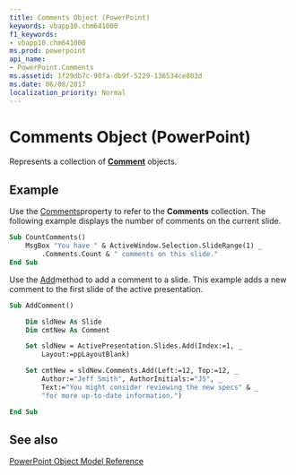 ```yaml
---
title: Comments Object (PowerPoint)
keywords: vbapp10.chm641000
f1_keywords:
- vbapp10.chm641000
ms.prod: powerpoint
api_name:
- PowerPoint.Comments
ms.assetid: 1f29db7c-90fa-db9f-5229-136534ce803d
ms.date: 06/08/2017
localization_priority: Normal
---
```



# Comments Object (PowerPoint)

Represents a collection of  **[Comment](PowerPoint.Comment.md)** objects.


## Example

Use the [Comments](PowerPoint.Slide.Comments.md)property to refer to the  **Comments** collection. The following example displays the number of comments on the current slide.


```vb
Sub CountComments()
    MsgBox "You have " & ActiveWindow.Selection.SlideRange(1) _
        .Comments.Count & " comments on this slide."
End Sub
```

Use the [Add](PowerPoint.Comments.Add.md)method to add a comment to a slide. This example adds a new comment to the first slide of the active presentation.




```vb
Sub AddComment()

    Dim sldNew As Slide
    Dim cmtNew As Comment

    Set sldNew = ActivePresentation.Slides.Add(Index:=1, _
        Layout:=ppLayoutBlank)

    Set cmtNew = sldNew.Comments.Add(Left:=12, Top:=12, _
        Author:="Jeff Smith", AuthorInitials:="JS", _
        Text:="You might consider reviewing the new specs" & _
        "for more up-to-date information.")

End Sub
```


## See also


[PowerPoint Object Model Reference](overview/PowerPoint/object-model.md)

